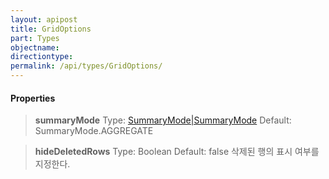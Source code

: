 ```yaml
---
layout: apipost
title: GridOptions
part: Types
objectname: 
directiontype: 
permalink: /api/types/GridOptions/
---
```



> 

#### Properties

> **summaryMode**
> Type: [SummaryMode\|SummaryMode](/api/types/)
> Default: SummaryMode.AGGREGATE

> **hideDeletedRows**
> Type: Boolean
> Default: false
> 삭제된 행의 표시 여부를 지정한다.


